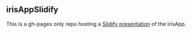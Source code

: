 ## irisAppSlidify

This is a gh-pages only repo hosting a [Slidify presentation][1] of the irisApp.

[1]: https://alexindata.github.io/irisAppSlidify/#1 "Slidify presentation"
